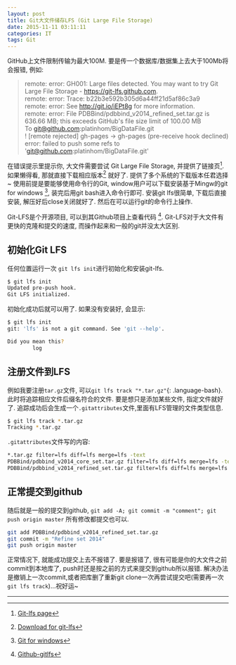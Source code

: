 ```yaml
---
layout: post
title: Git大文件储存LFS (Git Large File Storage)
date: 2015-11-11 03:11:11
categories: IT
tags: Git
---
```


GitHub上文件限制传输为最大100M. 要是传一个数据库/数据集上去大于100Mb将会报错, 例如: 

> remote: error: GH001: Large files detected. You may want to try Git Large File Storage - https://git-lfs.github.com.  
remote: error: Trace: b22b3e592b305d6a44ff21d5af86c3a9  
remote: error: See http://git.io/iEPt8g for more information.  
remote: error: File PDBBind/pdbbind\_v2014\_refined\_set.tar.gz is 636.66 MB; this exceeds GitHub's file size limit of 100.00 MB  
To git@github.com:platinhom/BigDataFile.git  
 ! [remote rejected] gh-pages -> gh-pages (pre-receive hook declined)  
error: failed to push some refs to 'git@github.com:platinhom/BigDataFile.git'

在错误提示里提示你, 大文件需要尝试 Git Large File Storage, 并提供了链接页[^gitlfsPage]. 如果懒得看, 那就直接下载相应版本[^download] 就好了. 提供了多个系统的下载版本任君选择~ 使用前提是要能够使用命令行的Git, window用户可以下载安装基于Mingw的git for windows [^gitwindow], 装完后用git bash进入命令行即可. 安装git lfs很简单, 下载后直接安装, 解压好后close关闭就好了. 然后在可以运行git的命令行上操作.

Git-LFS是个开源项目, 可以到其Github项目上查看代码 [^gitlfs-gp]. Git-LFS对于大文件有更快的克隆和提交的速度, 而操作起来和一般的git并没太大区别.

## 初始化Git LFS

任何位置运行一次 `git lfs init`进行初始化和安装git-lfs.

~~~bash
$ git lfs init
Updated pre-push hook.
Git LFS initialized.
~~~

初始化成功后就可以用了. 如果没有安装好, 会显示:

~~~bash
$ git lfs init
git: 'lfs' is not a git command. See 'git --help'.

Did you mean this?
        log
~~~

## 注册文件到LFS

例如我要注册`tar.gz`文件, 可以`git lfs track "*.tar.gz"`{: .language-bash}. 此时将追踪相应文件后缀名符合的文件. 要是想只是添加某些文件, 指定文件就好了. 追踪成功后会生成一个`.gitattributes`文件,里面有LFS管理的文件类型信息.

~~~bash
$ git lfs track *.tar.gz
Tracking *.tar.gz
~~~

`.gitattributes`文件写的内容:

~~~bash
*.tar.gz filter=lfs diff=lfs merge=lfs -text
PDBBind/pdbbind_v2014_core_set.tar.gz filter=lfs diff=lfs merge=lfs -text
PDBBind/pdbbind_v2014_refined_set.tar.gz filter=lfs diff=lfs merge=lfs -text
~~~

## 正常提交到github

随后就是一般的提交到github, `git add -A; git commit -m "comment"; git push origin master` 所有修改都提交也可以. 

~~~bash
git add PDBBind/pdbbind_v2014_refined_set.tar.gz
git commit -m "Refine set 2014" 
git push origin master
~~~

正常情况下, 就能成功提交上去不报错了. 要是报错了, 很有可能是你的大文件之前commit到本地库了, push时还是按之前的方式来提交到github所以报错. 解决办法是撤销上一次commit,或者把库删了重新git clone一次再尝试提交吧(需要再一次`git lfs track`)...祝好运~

[^download]: [Download for git-lfs](https://github.com/github/git-lfs/releases/tag/v1.0.2)
[^gitlfsPage]: [Git-lfs page](https://git-lfs.github.com/)
[^gitlfs-gp]: [Github-gitlfs](https://github.com/github/git-lfs?utm_source=gitlfs_site&utm_medium=source_link&utm_campaign=gitlfs)
[^gitwindow]: [Git for windows](https://git-for-windows.github.io/)


------

